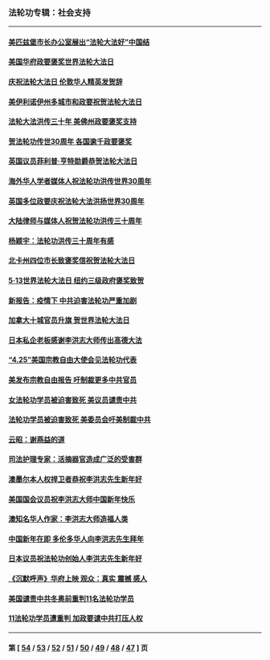 ### 法轮功专辑：社会支持
---
#### [美匹兹堡市长办公室展出“法轮大法好”中国结](../../pages/nf4386/n13749721.md?06210430) 
#### [美国华府政要褒奖世界法轮大法日](../../pages/nf4386/n13743770.md?06210430) 
#### [庆祝法轮大法日 伦敦华人精英发贺辞](../../pages/nf4386/n13741593.md?06210430) 
#### [美伊利诺伊州多城市和政要祝贺法轮大法日](../../pages/nf4386/n13737149.md?06210430) 
#### [法轮大法洪传三十年 美佛州政要褒奖支持](../../pages/nf4386/n13737103.md?06210430) 
#### [贺法轮功传世30周年 各国逾千政要褒奖](../../pages/nf4386/n13735828.md?06210430) 
#### [英国议员菲利普‧亨特勋爵恭贺法轮大法日](../../pages/nf4386/n13736187.md?06210430) 
#### [海外华人学者媒体人祝法轮功洪传世界30周年](../../pages/nf4386/n13735835.md?06210430) 
#### [英国多位政要庆祝法轮大法洪扬世界30周年](../../pages/nf4386/n13734739.md?06210430) 
#### [大陆律师与媒体人祝贺法轮功洪传三十周年](../../pages/nf4386/n13735062.md?06210430) 
#### [杨颖宇：法轮功洪传三十周年有感](../../pages/nf4386/n13734884.md?06210430) 
#### [北卡州四位市长致褒奖信祝贺法轮大法日](../../pages/nf4386/n13733292.md?06210430) 
#### [5·13世界法轮大法日 纽约三级政府褒奖致贺](../../pages/nf4386/n13732651.md?06210430) 
#### [新报告：疫情下 中共迫害法轮功严重加剧](../../pages/nf4386/n13732612.md?06210430) 
#### [加拿大十城官员升旗 贺世界法轮大法日](../../pages/nf4386/n13729166.md?06210430) 
#### [日本私企老板感谢李洪志大师传出高德大法](../../pages/nf4386/n13726335.md?06210430) 
#### [“4.25”美国宗教自由大使会见法轮功代表](../../pages/nf4386/n13724124.md?06210430) 
#### [美发布宗教自由报告 吁制裁更多中共官员](../../pages/nf4386/n13720670.md?06210430) 
#### [女法轮功学员被迫害致死 美议员谴责中共](../../pages/nf4386/n13682069.md?06210430) 
#### [法轮功学员被迫害致死 美委员会吁美制裁中共](../../pages/nf4386/n13631310.md?06210430) 
#### [云昭：谢燕益的道](../../pages/nf4386/n13607391.md?06210430) 
#### [司法护理专家：活摘器官造成广泛的受害群](../../pages/nf4386/n13570425.md?06210430) 
#### [澳墨尔本人权捍卫者恭祝李洪志先生新年好](../../pages/nf4386/n13556164.md?06210430) 
#### [美国国会议员祝李洪志大师中国新年快乐](../../pages/nf4386/n13554208.md?06210430) 
#### [澳知名华人作家：李洪志大师造福人类](../../pages/nf4386/n13552049.md?06210430) 
#### [中国新年在即 多伦多华人向李洪志先生拜年](../../pages/nf4386/n13531756.md?06210430) 
#### [日本议员祝法轮功创始人李洪志先生新年好](../../pages/nf4386/n13543228.md?06210430) 
#### [《沉默呼声》华府上映 观众：真实 震撼 感人](../../pages/nf4386/n13524739.md?06210430) 
#### [美国谴责中共冬奥前重判11名法轮功学员](../../pages/nf4386/n13521806.md?06210430) 
#### [11法轮功学员遭重判 加政要谴中共打压人权](../../pages/nf4386/n13521294.md?06210430) 

---
#### 第 [ [54](./54.md?06210430) / [53](./53.md?06210430) / [52](./52.md?06210430) / [51](./51.md?06210430) / [50](./50.md?06210430) / [49](./49.md?06210430) / [48](./48.md?06210430) / [47](./47.md?06210430) ] 页
